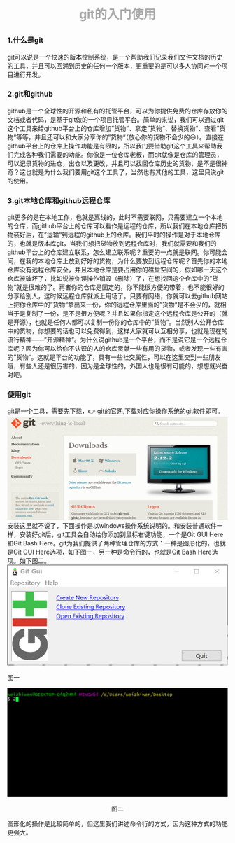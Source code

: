 # <font align="center" color="#aaa"><p>git的入门使用</p></font>

### 1.什么是git
git可以说是一个快速的版本控制系统，是一个帮助我们记录我们文件文档的历史的工具，并且可以回溯到历史的任何一个版本，更重要的是可以多人协同对一个项目进行开发。

### 2.git和github
github是一个全球性的开源和私有的托管平台，可以为你提供免费的仓库存放你的文档或者代码，是基于git做的一个项目托管平台。简单的来说，我们可以通过git这个工具来给github平台上的仓库增加”货物“、拿走”货物“、替换货物“、查看”货物“等等，并且还可以和大家分享你的”货物“（放心你的货物不会少的:smiley:）。直接在github平台上的仓库上操作功能是有限的，所以我门要借助git这个工具来帮助我们完成各种我们需要的功能。你像是一位仓库老板，而git就像是仓库的管理员，可以记录货物的进仓，出仓以及更改，并且可以找回仓库历史的货物，是不是很神奇？这也就是为什么我们要用git这个工具了，当然也有其他的工具，这里只说git的使用。

### 3.git本地仓库和github远程仓库
git更多的是在本地工作，也就是离线的，此时不需要联网，只需要建立一个本地的仓库，而github平台上的仓库可以看作是远程的仓库，所以我们在本地仓库把货物装好后，在”运输“到远程的github上的仓库。我们平时的操作是对于本地仓库的，也就是版本库git，当我们想把货物放到远程仓库时，我们就需要和我们的github平台上的仓库建立联系，怎么建立联系呢？重要的一点就是联网。你可能会问，在我的本地仓库上放到好好的货物，为什么要放到远程仓库呢？首先你的本地仓库没有远程仓库安全，并且本地仓库是要占用你的磁盘空间的，假如哪一天这个仓库被破坏了，比如说被你误操作销毁（删除）了，在想找回这个仓库中的”货物“就是很难的了。再者你的仓库是固定的，你不能很方便的带着，也不能很好的分享给别人，这时候远程仓库就派上用场了。只要有网络，你就可以去github网站上把你仓库中的”货物“拿出来一份，你的远程仓库里面的”货物“是不会少的，就相当于是复制了一份，是不是很方便呢？并且如果你指定这个远程仓库是公开的（就是开源），也就是任何人都可以复制一份你的仓库中的”货物“。当然别人公开仓库中的货物，你想要的话也可以免费得到，这样大家就可以互相分享，也就是现在的流行精神——”开源精神“。为什么说github是一个平台，而不是说它是一个远程仓库呢？因为你可以给你不认识的人的仓库贡献一些有用的货物，或者发现一些有害的”货物“。这就是平台的功能了，具有一些社交属性，可以在这里交到一些朋友哦，有些人还是很厉害的，因为是全球性的，外国人也是很有可能的，想想就兴奋对吧。

### 使用git
git是一个工具，需要先下载，:point_right: [git的官网](https://git-scm.com/downloads),下载对应你操作系统的git软件即可。  
![git官网](../img/git/git.png)  
安装这里就不说了，下面操作是以windows操作系统说明的。和安装普通软件一样，安装好git后，git工具会自动给你添加到鼠标右键功能，一个是Git GUI Here和Git Bash Here。git为我们提供了两种管理仓库的方式：一种是图形化的，也就是Git GUI Here选项，如下图一，另一种是命令行的，也就是Git Bash Here选项。如下图二。  
![git图形化管理](../img/git/gitGUI.png)
<font align="center"><p>图一</p></font>
![git命令行管理](../img/git/gitBash.png)
<font align="center"><p>图二</p></font>

图形化的操作是比较简单的，但这里我们讲述命令行的方式，因为这种方式的功能更强大。
